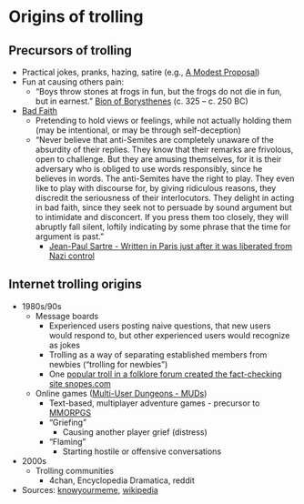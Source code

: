 # Origins of trolling

## Precursors of trolling
- Practical jokes, pranks, hazing, satire (e.g., [A Modest Proposal](https://en.wikipedia.org/wiki/A_Modest_Proposal))
- Fun at causing others pain:
  - “Boys throw stones at frogs in fun, but the frogs do not die in fun, but in earnest.”
[Bion of Borysthenes](https://en.wikiquote.org/wiki/Bion_of_Borysthenes) (c. 325 – c. 250 BC)
- [Bad Faith](https://en.wikipedia.org/wiki/Bad_faith)
  - Pretending to hold views or feelings, while not actually holding them (may be intentional, or may be through self-deception)
  - “Never believe that anti-Semites are completely unaware of the absurdity of their replies. They know that their remarks are frivolous, open to challenge. But they are amusing themselves, for it is their adversary who is obliged to use words responsibly, since he believes in words. The anti-Semites have the right to play. They even like to play with discourse for, by giving ridiculous reasons, they discredit the seriousness of their interlocutors. They delight in acting in bad faith, since they seek not to persuade by sound argument but to intimidate and disconcert. If you press them too closely, they will abruptly fall silent, loftily indicating by some phrase that the time for argument is past.”
    - [Jean-Paul Sartre - Written in Paris just after it was liberated from Nazi control](https://en.wikiquote.org/wiki/Jean-Paul_Sartre#Anti-Semite_and_Jew_(1945))



## Internet trolling origins
- 1980s/90s
  - Message boards
    - Experienced users posting naive questions, that new users would respond to, but other experienced users would recognize as jokes
    - Trolling as a way of separating established members from newbies (“trolling for newbies”)
    - One [popular troll in a folklore forum created the fact-checking site snopes.com](https://www.buzzfeednews.com/article/deansterlingjones/snopes-cofounder-plagiarism-mikkelson)
  - Online games ([Multi-User Dungeons - MUDs](https://en.wikipedia.org/wiki/MUD))
    - Text-based, multiplayer adventure games - precursor to [MMORPGS](https://en.wikipedia.org/wiki/Massively_multiplayer_online_role-playing_game)
    - “Griefing”
      - Causing another player grief (distress)
    - “Flaming”
      - Starting hostile or offensive conversations
- 2000s
  - Trolling communities
    - 4chan, Encyclopedia Dramatica, reddit
- Sources: [knowyourmeme](https://knowyourmeme.com/memes/cultures/trolling), [wikipedia](https://en.wikipedia.org/wiki/Internet_troll#Origin_and_etymology)

